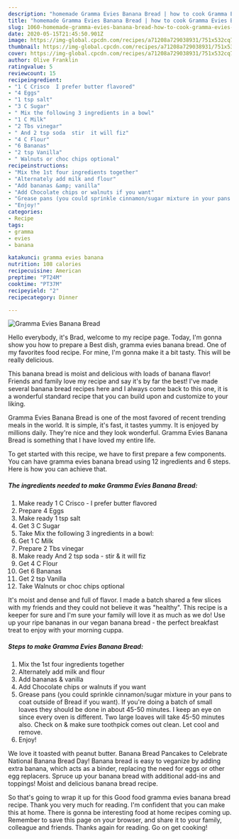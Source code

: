 ```yaml
---
description: "homemade Gramma Evies Banana Bread | how to cook Gramma Evies Banana Bread"
title: "homemade Gramma Evies Banana Bread | how to cook Gramma Evies Banana Bread"
slug: 1060-homemade-gramma-evies-banana-bread-how-to-cook-gramma-evies-banana-bread
date: 2020-05-15T21:45:50.901Z
image: https://img-global.cpcdn.com/recipes/a71208a729038931/751x532cq70/gramma-evies-banana-bread-recipe-main-photo.jpg
thumbnail: https://img-global.cpcdn.com/recipes/a71208a729038931/751x532cq70/gramma-evies-banana-bread-recipe-main-photo.jpg
cover: https://img-global.cpcdn.com/recipes/a71208a729038931/751x532cq70/gramma-evies-banana-bread-recipe-main-photo.jpg
author: Olive Franklin
ratingvalue: 5
reviewcount: 15
recipeingredient:
- "1 C Crisco  I prefer butter flavored"
- "4 Eggs"
- "1 tsp salt"
- "3 C Sugar"
- " Mix the following 3 ingredients in a bowl"
- "1 C Milk"
- "2 Tbs vinegar"
- " And 2 tsp soda  stir  it will fiz"
- "4 C Flour"
- "6 Bananas"
- "2 tsp Vanilla"
- " Walnuts or choc chips optional"
recipeinstructions:
- "Mix the 1st four ingredients together"
- "Alternately add milk and flour"
- "Add bananas &amp; vanilla"
- "Add Chocolate chips or walnuts if you want"
- "Grease pans (you could sprinkle cinnamon/sugar mixture in your pans to coat outside of Bread if you want). If you&#39;re doing a batch of small loaves they should be done in about 45-50 minutes. I keep an eye on since every oven is different. Two large loaves will take 45-50 minutes also. Check on &amp; make sure toothpick comes out clean. Let cool and remove."
- "Enjoy!"
categories:
- Recipe
tags:
- gramma
- evies
- banana

katakunci: gramma evies banana 
nutrition: 108 calories
recipecuisine: American
preptime: "PT24M"
cooktime: "PT37M"
recipeyield: "2"
recipecategory: Dinner

---
```



![Gramma Evies Banana Bread](https://img-global.cpcdn.com/recipes/a71208a729038931/751x532cq70/gramma-evies-banana-bread-recipe-main-photo.jpg)

Hello everybody, it's Brad, welcome to my recipe page. Today, I'm gonna show you how to prepare a Best dish, gramma evies banana bread. One of my favorites food recipe. For mine, I'm gonna make it a bit tasty. This will be really delicious.

This banana bread is moist and delicious with loads of banana flavor! Friends and family love my recipe and say it&#39;s by far the best! I&#39;ve made several banana bread recipes here and I always come back to this one, it is a wonderful standard recipe that you can build upon and customize to your liking.

Gramma Evies Banana Bread is one of the most favored of recent trending meals in the world. It is simple, it's fast, it tastes yummy. It is enjoyed by millions daily. They're nice and they look wonderful. Gramma Evies Banana Bread is something that I have loved my entire life.


To get started with this recipe, we have to first prepare a few components. You can have gramma evies banana bread using 12 ingredients and 6 steps. Here is how you can achieve that.

<!--inarticleads1-->

##### The ingredients needed to make Gramma Evies Banana Bread:

1. Make ready 1 C Crisco - I prefer butter flavored
1. Prepare 4 Eggs
1. Make ready 1 tsp salt
1. Get 3 C Sugar
1. Take  Mix the following 3 ingredients in a bowl:
1. Get 1 C Milk
1. Prepare 2 Tbs vinegar
1. Make ready  And 2 tsp soda - stir &amp; it will fiz
1. Get 4 C Flour
1. Get 6 Bananas
1. Get 2 tsp Vanilla
1. Take  Walnuts or choc chips optional


It&#39;s moist and dense and full of flavor. I made a batch shared a few slices with my friends and they could not believe it was &#34;healthy&#34;. This recipe is a keeper for sure and I&#39;m sure your family will love it as much as we do! Use up your ripe bananas in our vegan banana bread - the perfect breakfast treat to enjoy with your morning cuppa. 

<!--inarticleads2-->

##### Steps to make Gramma Evies Banana Bread:

1. Mix the 1st four ingredients together
1. Alternately add milk and flour
1. Add bananas &amp; vanilla
1. Add Chocolate chips or walnuts if you want
1. Grease pans (you could sprinkle cinnamon/sugar mixture in your pans to coat outside of Bread if you want). If you&#39;re doing a batch of small loaves they should be done in about 45-50 minutes. I keep an eye on since every oven is different. Two large loaves will take 45-50 minutes also. Check on &amp; make sure toothpick comes out clean. Let cool and remove.
1. Enjoy!


We love it toasted with peanut butter. Banana Bread Pancakes to Celebrate National Banana Bread Day! Banana bread is easy to veganize by adding extra banana, which acts as a binder, replacing the need for eggs or other egg replacers. Spruce up your banana bread with additional add-ins and toppings! Moist and delicious banana bread recipe. 

So that's going to wrap it up for this Good food gramma evies banana bread recipe. Thank you very much for reading. I'm confident that you can make this at home. There is gonna be interesting food at home recipes coming up. Remember to save this page on your browser, and share it to your family, colleague and friends. Thanks again for reading. Go on get cooking!
